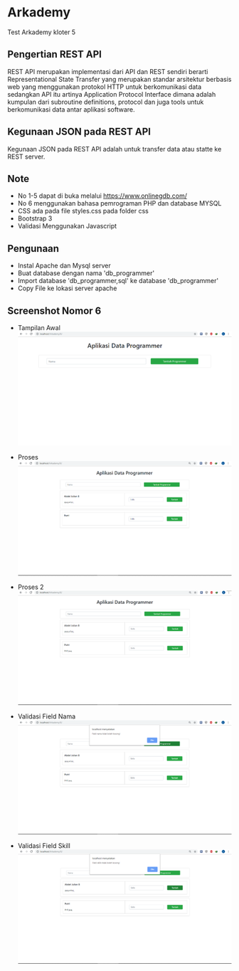 # Arkademy
Test Arkademy kloter 5

## Pengertian REST API
REST API merupakan implementasi dari API dan REST sendiri berarti Representational State Transfer yang merupakan standar arsitektur berbasis web yang menggunakan protokol HTTP untuk berkomunikasi data sedangkan API itu artinya Application Protocol Interface dimana adalah kumpulan dari subroutine definitions, protocol dan juga tools untuk berkomunikasi data antar aplikasi software.

## Kegunaan JSON pada REST API
Kegunaan JSON pada REST API adalah untuk transfer data atau statte ke REST server.

## Note
* No 1-5 dapat di buka melalui https://www.onlinegdb.com/
* No 6 menggunakan bahasa pemrograman PHP dan database MYSQL
* CSS ada pada file styles.css pada folder css
* Bootstrap 3
* Validasi Menggunakan Javascript

## Pengunaan
* Instal Apache dan Mysql server
* Buat database dengan nama 'db_programmer'
* Import database 'db_programmer,sql' ke database 'db_programmer'
* Copy File ke lokasi server apache

## Screenshot  Nomor 6
* Tampilan Awal
![alt text](https://github.com/bedeljani/B10K5-A/blob/master/Arkademy/6/img/awal.png)

* Proses
![alt text](https://github.com/bedeljani/B10K5-A/blob/master/Arkademy/6/img/2.png)

* Proses 2
![alt text](https://github.com/bedeljani/B10K5-A/blob/master/Arkademy/6/img/3.png)

* Validasi Field Nama
![alt text](https://github.com/bedeljani/B10K5-A/blob/master/Arkademy/6/img/validasi.png)

* Validasi Field Skill
![alt text](https://github.com/bedeljani/B10K5-A/blob/master/Arkademy/6/img/validasi2.png)






